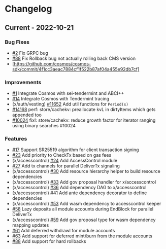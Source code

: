 <!--
Guiding Principles:

Changelogs are for humans, not machines.
There should be an entry for every single version.
The same types of changes should be grouped.
Versions and sections should be linkable.
The latest version comes first.
The release date of each version is displayed.
Mention whether you follow Semantic Versioning.

Usage:

Change log entries are to be added to the Unreleased section under the
appropriate stanza (see below). Each entry should ideally include a tag and
the Github issue reference in the following format:

* (<tag>) \#<issue-number> message

The issue numbers will later be link-ified during the release process so you do
not have to worry about including a link manually, but you can if you wish.

Types of changes (Stanzas):

"Features" for new features.
"Improvements" for changes in existing functionality.
"Deprecated" for soon-to-be removed features.
"Bug Fixes" for any bug fixes.
"Client Breaking" for breaking Protobuf, gRPC and REST routes used by end-users.
"CLI Breaking" for breaking CLI commands.
"API Breaking" for breaking exported APIs used by developers building on SDK.
"State Machine Breaking" for any changes that result in a different AppState given same genesisState and txList.
Ref: https://keepachangelog.com/en/1.0.0/
-->

# Changelog


## Current - 2022-10-21

### Bug Fixes

* [\#2](https://github.com/sei-protocol/sei-cosmos/pull/2) Fix GRPC bug
* [\#88](https://github.com/sei-protocol/sei-cosmos/pull/88) Fix Rollback bug not actually rolling back CMS version
* [https://github.com/cosmos/cosmos-sdk/commit/4f1cc3aeac7884cf1f522b87af04a455e92db7cf]

### Improvements

* [\#1](https://github.com/sei-protocol/sei-cosmos/pull/1) Integrate Cosmos with sei-tendermint and ABCI++
* [\#14](https://github.com/sei-protocol/sei-cosmos/pull/14) Integrate Cosmos with Tendermint tracing
* (x/auth/vesting) [\#11652](https://github.com/cosmos/cosmos-sdk/pull/11652) Add util functions for `Period(s)`
* [\#14168](https://github.com/cosmos/cosmos-sdk/pull/14168) perf: store/cachekv: preallocate kvL in dirtyItems which gets appended too
* [\#10024](https://github.com/cosmos/cosmos-sdk/pull/10024) fix!: store/cachekv: reduce growth factor for iterator ranging using binary searches #10024

### Features
* [\#17](https://github.com/sei-protocol/sei-cosmos/pull/17) Support SR25519 algorithm for client transaction signing
* [\#23](https://github.com/sei-protocol/sei-cosmos/pull/23) Add priority to CheckTx based on gas fees
* (x/accesscontrol) [\#24](https://github.com/sei-protocol/sei-cosmos/pull/24) Add AccessControl module
* [\#27](https://github.com/sei-protocol/sei-cosmos/pull/27) Add tx channels for parallel DeliverTx signaling
* (x/accesscontrol) [\#30](https://github.com/sei-protocol/sei-cosmos/pull/30) Add resource hierarchy helper to build resource dependencies
* (x/accesscontrol) [\#33](https://github.com/sei-protocol/sei-cosmos/pull/33) Add gov proposal handler for x/accesscontrol
* (x/accesscontrol) [\#36](https://github.com/sei-protocol/sei-cosmos/pull/36) Add dependency DAG to x/accesscontrol
* (x/accesscontrol) [\#41](https://github.com/sei-protocol/sei-cosmos/pull/41) Add ante dependency decorator to define dependencies
* (x/accesscontrol) [\#53](https://github.com/sei-protocol/sei-cosmos/pull/53) Add wasm dependency to accesscontrol keeper
* [\#58](https://github.com/sei-protocol/sei-cosmos/pull/58) Lazy deposits all module accounts during EndBlock for parallel DeliverTx
* (x/accesscontrol) [\#59](https://github.com/sei-protocol/sei-cosmos/pull/59) Add gov proposal type for wasm dependency mapping updates
* [\#61](https://github.com/sei-protocol/sei-cosmos/pull/61) Add deferred withdrawl for module accounts
* [\#63](https://github.com/sei-protocol/sei-cosmos/pull/63) Add support for deferred mint/burn from the module accounts
* [\#88](https://github.com/sei-protocol/sei-cosmos/pull/88) Add support for hard rollbacks
